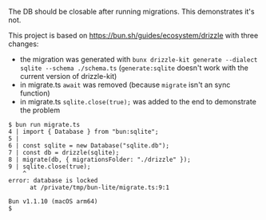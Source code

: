The DB should be closable after running migrations. This demonstrates it's not.

This project is based on https://bun.sh/guides/ecosystem/drizzle with three changes:

- the migration was generated with `bunx drizzle-kit generate --dialect sqlite --schema ./schema.ts` (`generate:sqlite` doesn't work with the current version of drizzle-kit)
- in migrate.ts `await` was removed (because `migrate` isn't an sync function)
- in migrate.ts `sqlite.close(true);` was added to the end to demonstrate the problem

```
$ bun run migrate.ts
4 | import { Database } from "bun:sqlite";
5 |
6 | const sqlite = new Database("sqlite.db");
7 | const db = drizzle(sqlite);
8 | migrate(db, { migrationsFolder: "./drizzle" });
9 | sqlite.close(true);
    ^
error: database is locked
      at /private/tmp/bun-lite/migrate.ts:9:1

Bun v1.1.10 (macOS arm64)
$
```
